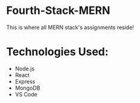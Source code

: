 # Fourth-Stack-MERN

This is where all MERN stack's assignments reside!

# Technologies Used:

- Node.js
- React
- Express
- MongoDB
- VS Code
